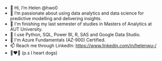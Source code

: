 - 👋 Hi, I’m Helen @hwo0
- 👀 I’m passionate about using data analytics and data science for predictive modelling and delivering insights.
- 🌱 I'm finishing my last semester of studies in Masters of Analytics at AUT University.
- 💞️ I use Python, SQL, Power BI, R, SAS and Google Data Studio. 
- 📝 I'm Azure Fundamentals (AZ-900) Certified. 
- 📫 Reach me through LinkedIn: https://www.linkedin.com/in/helenwu-/
- 🐶❤️️🐶 (p.s I heart dogs)
<!---
hwo0/hwo0 is a ✨ special ✨ repository because its `README.md` (this file) appears on your GitHub profile.
You can click the Preview link to take a look at your changes.
--->
